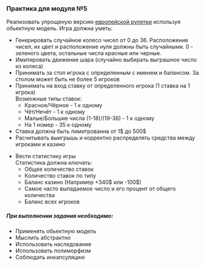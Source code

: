 ### Практика для модуля №5

Реализовать упрощеную версию [европейской рулетки](https://ru.wikipedia.org/wiki/%D0%A0%D1%83%D0%BB%D0%B5%D1%82%D0%BA%D0%B0)
используя обьектную модель. Игра должна уметь:

* Генерировать случайное колесо чисел от 0 до 36.
Расположение чисел, их цвет и расположение нуля должны быть случайными.
0 - зеленого цвета, остальные числа красные или черные.
* Имитировать движение шара (случайно выбирать выграшное число из колеса)
* Принимать за стол игрока с определенным с именем и балансом. За столом может быть не более 5 игроков
* Принимать на вход ставку от определенного игрока (1 ставка на 1 игрока)
<br>Возможные типы ставок:
  + Красное/Чёрное - 1 к одному
  + Чёт/Нечёт - 1 к одному
  + Малые/Большие числа (1-18)/(19-36) - 1 к одному
  + На 1 номер - 35 к одному
* Ставка должна быть лимитрованна от 1$ до 500$
* Расчитывать выигрышь и корректно распределять средства между игроками и казино
+ Вести статистику игры
<br>Статистика должна ключать:
  + Общее количество ставок
  + Количество ставок по типу
  + Баланс казино (Например +340$ или -100$)
  + Самое часто выпадаемое число и его процент от общего количества
  + Баланс всех игроков

##### При выполнении задания необходимо:
 * Применять обьектную модель
 * Мыслить абстрактно
 * Использовать наследование
 * Использовать полиморфизм
 * Соблюдать инкапсуляцию
